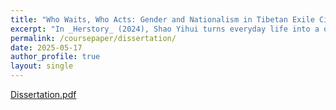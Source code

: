 ```yaml
---
title: "Who Waits, Who Acts: Gender and Nationalism in Tibetan Exile Cinema — A Case Study of _Dreaming Lhasa_"
excerpt: "In _Herstory_ (2024), Shao Yihui turns everyday life into a quiet battleground for gender redefinition. This essay reads the film as both a feminist critique and a reflection on the fragility of modern Chinese masculinity. Through humor, tenderness, and contradiction, Herstory reveals that liberation from patriarchy is not only a women’s project—but also a man’s awakening."
permalink: /coursepaper/dissertation/
date: 2025-05-17
author_profile: true
layout: single
---
```


[Dissertation.pdf](https://github.com/user-attachments/files/22966923/Dissertation.pdf)


